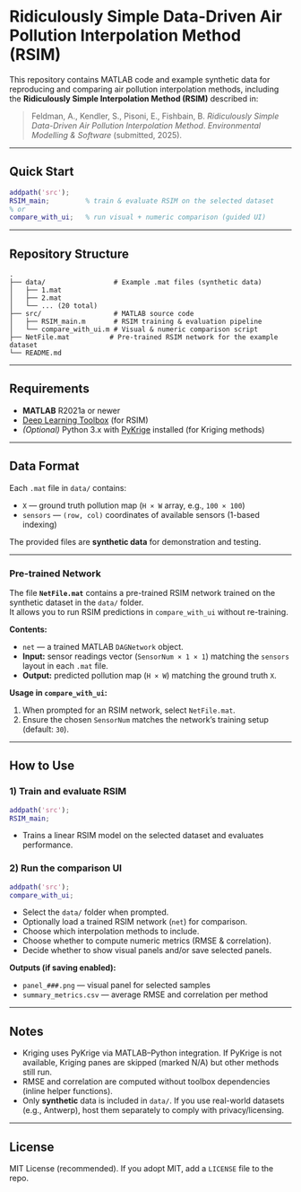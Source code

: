 # Ridiculously Simple Data-Driven Air Pollution Interpolation Method (RSIM)

This repository contains MATLAB code and example synthetic data for reproducing and comparing air pollution interpolation methods, including the **Ridiculously Simple Interpolation Method (RSIM)** described in:

> Feldman, A., Kendler, S., Pisoni, E., Fishbain, B. *Ridiculously Simple Data-Driven Air Pollution Interpolation Method*. *Environmental Modelling & Software* (submitted, 2025).

---

## Quick Start
```matlab
addpath('src');
RSIM_main;         % train & evaluate RSIM on the selected dataset
% or
compare_with_ui;   % run visual + numeric comparison (guided UI)
```

---

## Repository Structure
```
.
├── data/                 # Example .mat files (synthetic data)
│   ├── 1.mat
│   ├── 2.mat
│   └── ... (20 total)
├── src/                  # MATLAB source code
│   ├── RSIM_main.m       # RSIM training & evaluation pipeline
│   └── compare_with_ui.m # Visual & numeric comparison script
├── NetFile.mat          # Pre-trained RSIM network for the example dataset
└── README.md
```

---

## Requirements
- **MATLAB** R2021a or newer
- [Deep Learning Toolbox](https://www.mathworks.com/products/deep-learning.html) (for RSIM)
- *(Optional)* Python 3.x with [PyKrige](https://github.com/GeoStat-Framework/PyKrige) installed (for Kriging methods)

---

## Data Format
Each `.mat` file in `data/` contains:
- `X` — ground truth pollution map (`H × W` array, e.g., `100 × 100`)
- `sensors` — `(row, col)` coordinates of available sensors (1-based indexing)

The provided files are **synthetic data** for demonstration and testing.

---

### Pre-trained Network

The file **`NetFile.mat`** contains a pre-trained RSIM network trained on the synthetic dataset in the `data/` folder.  
It allows you to run RSIM predictions in `compare_with_ui` without re-training.

**Contents:**
- `net` — a trained MATLAB `DAGNetwork` object.
- **Input:** sensor readings vector (`SensorNum × 1 × 1`) matching the `sensors` layout in each `.mat` file.
- **Output:** predicted pollution map (`H × W`) matching the ground truth `X`.

**Usage in `compare_with_ui`:**
1. When prompted for an RSIM network, select `NetFile.mat`.
2. Ensure the chosen `SensorNum` matches the network’s training setup (default: `30`).

---

## How to Use

### 1) Train and evaluate RSIM
```matlab
addpath('src');
RSIM_main;
```
- Trains a linear RSIM model on the selected dataset and evaluates performance.

### 2) Run the comparison UI
```matlab
addpath('src');
compare_with_ui;
```
- Select the `data/` folder when prompted.
- Optionally load a trained RSIM network (`net`) for comparison.
- Choose which interpolation methods to include.
- Choose whether to compute numeric metrics (RMSE & correlation).
- Decide whether to show visual panels and/or save selected panels.

**Outputs (if saving enabled):**
- `panel_###.png` — visual panel for selected samples
- `summary_metrics.csv` — average RMSE and correlation per method

---

## Notes
- Kriging uses PyKrige via MATLAB–Python integration. If PyKrige is not available, Kriging panes are skipped (marked N/A) but other methods still run.
- RMSE and correlation are computed without toolbox dependencies (inline helper functions).
- Only **synthetic** data is included in `data/`. If you use real-world datasets (e.g., Antwerp), host them separately to comply with privacy/licensing.

---

## License
MIT License (recommended). If you adopt MIT, add a `LICENSE` file to the repo.
